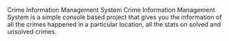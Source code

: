 Crime Information Management System
Crime Information Management System is a simple console based project that gives you the information of all the crimes happened in a particular location, all the stats on solved and unsolved crimes.
